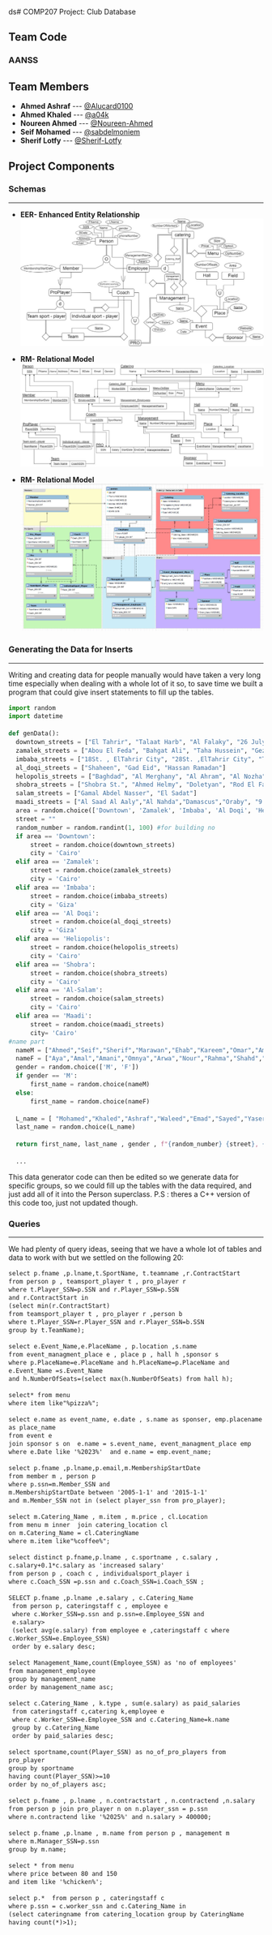 ds# COMP207 Project: Club Database

## Team Code

### AANSS

## Team Members

- **Ahmed Ashraf** --- [@Alucard0100](https://github.com/Alucard0100)
- **Ahmed Khaled** --- [@a04k](https://github.com/a04k)
- **Noureen Ahmed** --- [@Noureen-Ahmed](https://github.com/Noureen-Ahmed)
- **Seif Mohamed** --- [@sabdelmoniem](https://github.com/sabdelmoniem)
- **Sherif Lotfy** --- [@Sherif-Lotfy](https://github.com/Sherif-Lotfy)

 ## Project Components

  ### Schemas
  ---
-  **EER- Enhanced Entity Relationship**
  ![EER](./DigitalSchemas/EER.jpeg)

- **RM- Relational Model**
  ![RM](./DigitalSchemas/RM.jpeg)

- **RM- Relational Model**
  ![WB-Model](./DigitalSchemas/WBModel.jpg)

### Generating the Data for Inserts
---

   Writing and creating data for people manually would have taken a very long time especially when dealing with a whole lot of it so, to save time we built a program that could give insert statements to fill up the tables.


  ```python
import random
import datetime

def genData():
    downtown_streets = ["El Tahrir", "Talaat Harb", "Al Falaky", "26 July St", "Champeleon", "Sherif", "Adly"]
    zamalek_streets = ["Abou El Feda", "Bahgat Ali", "Taha Hussein", "Gezira", "Hassan Sabry", "Shagaret Al Dor", "Hassan Assem", "Ahmed Heshmat", "kamal Al Tawil", "Mohammed Mazhar"]
    imbaba_streets = ["18St. , ElTahrir City", "28St. ,ElTahrir City", "Talaat Harb", "Mamdouh Salem"]
    al_doqi_streets = ["Shaheen", "Gad Eid", "Hassan Ramadan"]
    helopolis_streets = ["Baghdad", "Al Merghany", "Al Ahram", "Al Nozha", "Al Hegaz", "Salah El Din"]
    shobra_streets = ["Shobra St.", "Ahmed Helmy", "Doletyan", "Rod El Farag", "Al Teraa Al Boulakeya", "Kholousi", "Al Khamrawaya", "15 May"]
    salam_streets = ["Gamal Abdel Nasser", "El Sadat"]
    maadi_streets = ["Al Saad Al Aaly","Al Nahda","Damascus","Oraby", "9 St.","Al Kanal","151 St.", "Al Nadi"]
    area = random.choice(['Downtown', 'Zamalek', 'Imbaba', 'Al Doqi', 'Heliopolis', 'Shobra', 'Al-Salam', 'Maadi'])
    street = ""
    random_number = random.randint(1, 100) #for building no 
    if area == 'Downtown':
        street = random.choice(downtown_streets)
        city = 'Cairo'
    elif area == 'Zamalek':
        street = random.choice(zamalek_streets)
        city = 'Cairo'
    elif area == 'Imbaba':
        street = random.choice(imbaba_streets)
        city = 'Giza'
    elif area == 'Al Doqi':
        street = random.choice(al_doqi_streets)
        city = 'Giza'
    elif area == 'Heliopolis':
        street = random.choice(helopolis_streets)
        city = 'Cairo'
    elif area == 'Shobra':
        street = random.choice(shobra_streets)
        city = 'Cairo'
    elif area == 'Al-Salam':
        street = random.choice(salam_streets)
        city = 'Cairo'
    elif area == 'Maadi':
        street = random.choice(maadi_streets)
        city= 'Cairo'
  #name part
    nameM = ["Ahmed","Seif","Sherif","Marawan","Ehab","Kareem","Omar","Amr","Amir","Zeyad","Rashad","Abdallah","Abdelrahman","Ali","Wael","Mohamed","Mahmoud","Yousif","Mostafa","Adham","Ibrahim","Eyad","Abdalaziz","Haytham"]
    nameF = ["Aya","Amal","Amani","Omnya","Arwa","Nour","Rahma","Shahd","Noureen","Mariam","Nada","Esraa","Hager","Nourhan","Yasmin","Yara","Dina","Hana","Salma","Toaa","Eman"]  
    gender = random.choice(['M', 'F'])  
    if gender == 'M':
        first_name = random.choice(nameM)
    else:
        first_name = random.choice(nameF)
  
    L_name = [ "Mohamed","Khaled","Ashraf","Waleed","Emad","Sayed","Yaser","Magdy","Adel","Nader","Sobhi","Hani","Hassan","Farag","Salah","Ghanim","Khalil","Zakaria","Fawzi","Ezzat" ]
    last_name = random.choice(L_name)

    return first_name, last_name , gender , f"{random_number} {street}, {area}, {city}"

    ...

```

  This data generator code can then be edited so we generate data for specific groups, so we could fill up the tables with the data required, and just add all of it into the Person superclass.
  P.S : theres a C++ version of this code too, just not updated though.


 ###  Queries
 ---
 We had plenty of query ideas, seeing that we have a whole lot of tables and data to work with but we settled on the following 20:

``` 
select p.fname ,p.lname,t.SportName, t.teamname ,r.ContractStart
from person p , teamsport_player t , pro_player r 
where t.Player_SSN=p.SSN and r.Player_SSN=p.SSN
and r.ContractStart in
(select min(r.ContractStart) 
from teamsport_player t , pro_player r ,person b
where t.Player_SSN=r.Player_SSN and r.Player_SSN=b.SSN
group by t.TeamName);

select e.Event_Name,e.PlaceName , p.location ,s.name
from event_managment_place e , place p , hall h ,sponsor s
where p.PlaceName=e.PlaceName and h.PlaceName=p.PlaceName and e.Event_Name =s.Event_Name
and h.NumberOfSeats=(select max(h.NumberOfSeats) from hall h);

select* from menu 
where item like"%pizza%";

select e.name as event_name, e.date , s.name as sponser, emp.placename as place_name
from event e 
join sponsor s on  e.name = s.event_name, event_managment_place emp
where e.Date like '%2023%'  and e.name = emp.event_name;

select p.fname ,p.lname,p.email,m.MembershipStartDate
from member m , person p 
where p.ssn=m.Member_SSN and 
m.MembershipStartDate between '2005-1-1' and '2015-1-1'
and m.Member_SSN not in (select player_ssn from pro_player);

select m.Catering_Name , m.item , m.price , cl.Location 
from menu m inner  join catering_location cl
on m.Catering_Name = cl.CateringName 
where m.item like"%coffee%";

select distinct p.fname,p.lname , c.sportname , c.salary ,
c.salary+0.1*c.salary as 'increased salary' 
from person p , coach c , individualsport_player i
where c.Coach_SSN =p.ssn and c.Coach_SSN=i.Coach_SSN ;

SELECT p.fname ,p.lname ,e.salary , c.Catering_Name
 from person p, cateringstaff c , employee e
 where c.Worker_SSN=p.ssn and p.ssn=e.Employee_SSN and
 e.salary>
 (select avg(e.salary) from employee e ,cateringstaff c where c.Worker_SSN=e.Employee_SSN)
 order by e.salary desc;

select Management_Name,count(Employee_SSN) as 'no of employees'
from management_employee
group by management_name 
order by management_name asc;

select c.Catering_Name , k.type , sum(e.salary) as paid_salaries
 from cateringstaff c,catering k,employee e
 where c.Worker_SSN=e.Employee_SSN and c.Catering_Name=k.name 
 group by c.Catering_Name 
 order by paid_salaries desc;

select sportname,count(Player_SSN) as no_of_pro_players from pro_player
group by sportname
having count(Player_SSN)>=10
order by no_of_players asc;

select p.fname , p.lname , n.contractstart , n.contractend ,n.salary
from person p join pro_player n on n.player_ssn = p.ssn
where n.contractend like '%2025%' and n.salary > 400000;

select p.fname ,p.lname , m.name from person p , management m
where m.Manager_SSN=p.ssn
group by m.name;

select * from menu 
where price between 80 and 150
and item like '%chicken%';

select p.*  from person p , cateringstaff c 
where p.ssn = c.worker_ssn and c.Catering_Name in 
(select cateringname from catering_location group by CateringName having count(*)>1);

```
